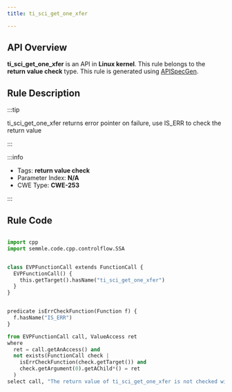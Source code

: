 ```yaml
---
title: ti_sci_get_one_xfer

---
```



## API Overview
**ti_sci_get_one_xfer** is an API in **Linux kernel**. This rule belongs to the **return value check** type. This rule is generated using [APISpecGen](../../tools/APISpecGen).
## Rule Description

:::tip

ti_sci_get_one_xfer returns error pointer on failure, use IS_ERR to check the return value

:::

:::info

- Tags: **return value check**
- Parameter Index: **N/A**
- CWE Type: **CWE-253**

:::

## Rule Code
```python

import cpp
import semmle.code.cpp.controlflow.SSA


class EVPFunctionCall extends FunctionCall {
  EVPFunctionCall() {
    this.getTarget().hasName("ti_sci_get_one_xfer")
  }
}


predicate isErrCheckFunction(Function f) {
  f.hasName("IS_ERR") 
}

from EVPFunctionCall call, ValueAccess ret
where
  ret = call.getAnAccess() and
  not exists(FunctionCall check |
    isErrCheckFunction(check.getTarget()) and
    check.getArgument(0).getAChild*() = ret
  )
select call, "The return value of ti_sci_get_one_xfer is not checked with IS_ERR."
    
```